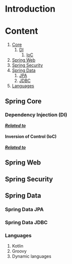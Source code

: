 # Introduction

# Content
1. [Core](#spring-core)
   1. [DI](#dependency-injection-di)
      1. [IoC](#inversion-of-control-ioc)
2. [Spring Web](#Spring-web)
3. [Spring Security](#spring-security)
4. [Spring Data](#spring-data)
   1. [JPA](#spring-data-jpa)
   2. [JDBC](#spring-data-jdbc)
5. [Languages](#languages)

## Spring Core

### Dependency Injection (DI)
[***Related to***]()

#### Inversion of Control (IoC)
[***Related to***]()

## Spring Web

## Spring Security

## Spring Data

### Spring Data JPA

### Spring Data JDBC

### Languages
1. Kotlin
2. Groovy
3. Dynamic languages
